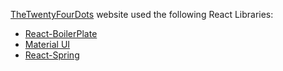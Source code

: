 <a href="https://thetwentyfourdots.com/">TheTwentyFourDots</a> website used the following React Libraries:

<ul>
	<li><a href="https://github.com/react-boilerplate/react-boilerplate">React-BoilerPlate</a></li>
	<li><a href="https://material-ui.com/">Material UI</a></li>
	<li><a href="https://react-spring.io/">React-Spring</a></li>
</ul>